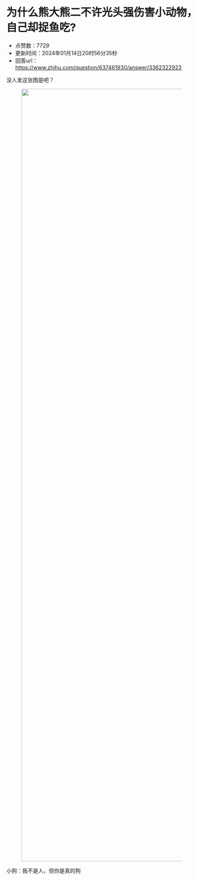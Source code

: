 # 为什么熊大熊二不许光头强伤害小动物，自己却捉鱼吃?
- 点赞数：7729
- 更新时间：2024年01月14日20时56分35秒
- 回答url：https://www.zhihu.com/question/637461930/answer/3362322923
<body>
 <p data-pid="de8hP6Sj">没人发这张图是吧？</p>
 <figure data-size="normal">
  <img src="https://picx.zhimg.com/50/v2-6366b06db21d237c0a1eb999b3efce74_720w.jpg?source=1940ef5c" data-rawwidth="2041" data-rawheight="1148" data-size="normal" data-original-token="v2-3d3e0dc16f3070ff68a8cec0e21936a4" data-default-watermark-src="https://picx.zhimg.com/50/v2-dc996ee7fa90d4feb909020a9e3f1867_720w.jpg?source=1940ef5c" class="origin_image zh-lightbox-thumb" width="2041" data-original="https://picx.zhimg.com/v2-6366b06db21d237c0a1eb999b3efce74_r.jpg?source=1940ef5c">
 </figure>
 <p data-pid="t8-K6fm1">小狗：我不是人，但你是真的狗</p>
</body>
